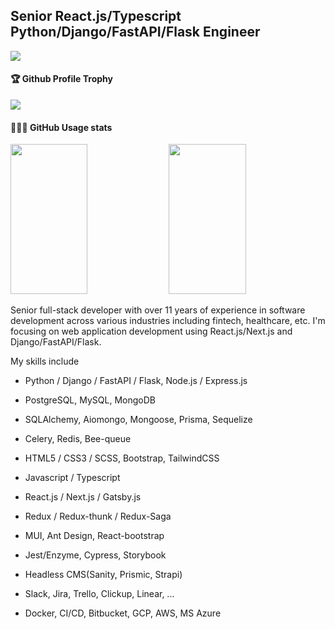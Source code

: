 ## Senior React.js/Typescript Python/Django/FastAPI/Flask Engineer

![](https://komarev.com/ghpvc/?username=JSExpert1121)   <br />
<div>
  <h4>🏆 Github Profile Trophy</h4>
    <img src="https://github-profile-trophy.vercel.app/?username=JSExpert1121&column=8&theme=onedark"/>
</div>
<div>
  <h4>👨🏻‍💻 GitHub Usage stats</h4>
  <img width="49.5%" height="240px" src="https://github-readme-stats.vercel.app/api?username=JSExpert1121&show_icons=true&theme=blueberry&hide_border=true"  />
  <img width="49.5%" height="240px" src="https://github-readme-stats.vercel.app/api/top-langs/?username=JSExpert1121&layout=compact&theme=blueberry&hide_border=true" />
</div>


Senior full-stack developer with over 11 years of experience in software development across various industries including fintech, healthcare, etc. I'm focusing on web application development using React.js/Next.js and Django/FastAPI/Flask.

My skills include
- Python / Django / FastAPI / Flask, Node.js / Express.js
- PostgreSQL, MySQL, MongoDB
- SQLAlchemy, Aiomongo, Mongoose, Prisma, Sequelize
- Celery, Redis, Bee-queue

- HTML5 / CSS3 / SCSS, Bootstrap, TailwindCSS
- Javascript / Typescript
- React.js / Next.js / Gatsby.js
- Redux / Redux-thunk / Redux-Saga
- MUI, Ant Design, React-bootstrap
- Jest/Enzyme, Cypress, Storybook
- Headless CMS(Sanity, Prismic, Strapi)

- Slack, Jira, Trello, Clickup, Linear, ...
- Docker, CI/CD, Bitbucket, GCP, AWS, MS Azure
